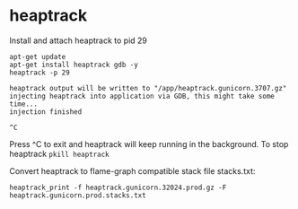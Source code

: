 # heaptrack

Install and attach heaptrack to pid 29

```
apt-get update
apt-get install heaptrack gdb -y
heaptrack -p 29

heaptrack output will be written to "/app/heaptrack.gunicorn.3707.gz"
injecting heaptrack into application via GDB, this might take some time...
injection finished

^C
```

Press ^C to exit and heaptrack will keep running in the background. To stop heaptrack `pkill heaptrack`

Convert heaptrack to flame-graph compatible stack file stacks.txt:

```
heaptrack_print -f heaptrack.gunicorn.32024.prod.gz -F heaptrack.gunicorn.prod.stacks.txt
```
